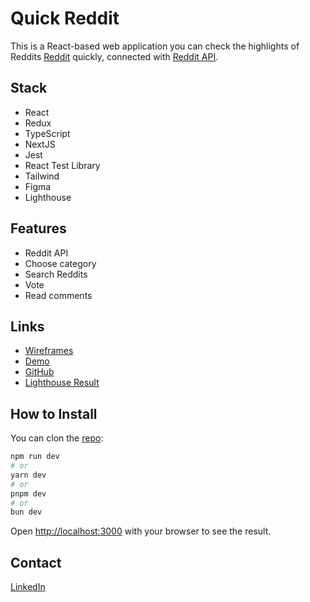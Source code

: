 # Quick Reddit #
This is a React-based web application you can check the highlights of Reddits [Reddit](https://www.reddit.com/) quickly, connected with [Reddit API](https://www.reddit.com/dev/api/).

## Stack ##
- React
- Redux
- TypeScript
- NextJS
- Jest
- React Test Library
- Tailwind
- Figma
- Lighthouse

## Features ##
- Reddit API
- Choose category
- Search Reddits
- Vote
- Read comments

## Links ## 
- [Wireframes](https://www.figma.com/design/zIQANYhXAmemJGJ90hLyGC/QuickReddit?node-id=1-2&t=RmtW4m94gKsWJ9S3-1)
- [Demo](https://quickreddit.vercel.app/)
- [GitHub](https://github.com/kizuyoko/quickreddit)
- [Lighthouse Result](https://pagespeed.web.dev/analysis/https-quickreddit-vercel-app/q0gg7v9vvg?form_factor=mobile)

## How to Install ## 
You can clon the [repo](https://github.com/kizuyoko/quickreddit):

```bash
npm run dev
# or
yarn dev
# or
pnpm dev
# or
bun dev
```

Open [http://localhost:3000](http://localhost:3000) with your browser to see the result.

## Contact ##
[LinkedIn](https://www.linkedin.com/in/kizuyoko/)